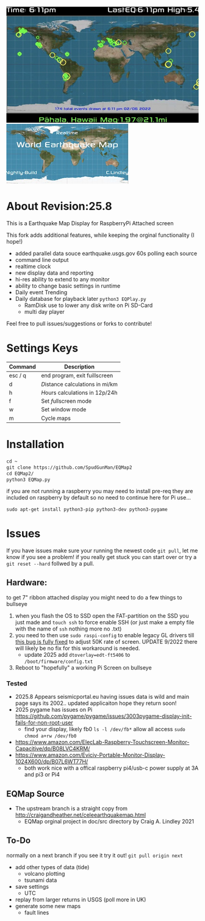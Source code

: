  ![EarthQuakeMapDisplay](/maps/display.jpg) ![EarthQuakeMap](/maps/logo.jpg)

# About Revision:25.8
This is a Earthquake Map Display for RaspberryPi Attached screen

This fork adds additional features, while keeping the orginal functionality (I hope!)
- added parallel data souce earthquake.usgs.gov 60s polling each source
- command line output 
- realtime clock
- new display data and reporting
- hi-res ability to extend to any monitor
- ability to change basic settings in runtime
- Daily event Trending
- Daily database for playback later `python3 EQPlay.py`
  - RamDisk use to lower any disk write on Pi SD-Card
  - multi day player 

Feel free to pull issues/suggestions or forks to contribute!

# Settings Keys

| Command | Description |
| --- | --- |
| esc / q | end program, exit fuillscreen |
| d | *D*istance calculations in mi/km |
| h | *H*ours calculations in 12p/24h |
| f | Set *f*ullscreen mode |
| w | Set *w*indow mode |
| m | Cycle *m*aps |

# Installation
```shell
cd ~
git clone https://github.com/SpudGunMan/EQMap2
cd EQMap2/
python3 EQMap.py
```
if you are not running a raspberry you may need to install pre-req they are included on raspberry by default so no need to continue here for Pi use...

```shell
sudo apt-get install python3-pip python3-dev python3-pygame
```
# Issues
If you have issues make sure your running the newest code `git pull`, let me know if you see a problem!
if you really get stuck you can start over or try a `git reset --hard` follwed by a pull.

## Hardware:
to get 7" ribbon attached display you might need to do a few things to bullseye
1. when you flash the OS to SSD open the FAT-partition on the SSD you just made and `touch ssh` to force enable SSH (or just make a empty file with the name of `ssh` nothing more no .txt)
1. you need to then use `sudo raspi-config` to enable legacy GL drivers till [this bug is fully fixed](https://github.com/raspberrypi/linux/issues/4686) to adjust 50K rate of screen. UPDATE 9/2022 there will likely be no fix for this workaround is needed.
   * update 2025 add `dtoverlay=edt-ft5406` to `/boot/firmware/config.txt`
1. Reboot to "hopefully" a working Pi Screen on bullseye

### Tested
* 2025.8 Appears seismicportal.eu having issues data is wild and main page says its 2002.. updated applicaiton hope they return soon!
* 2025 pygame has issues on Pi  https://github.com/pygame/pygame/issues/3003pygame-display-init-fails-for-non-root-user
  * find your display, likely fb0 `ls -l /dev/fb*` allow all access `sudo chmod a+rw /dev/fb0`
* https://www.amazon.com/ElecLab-Raspberry-Touchscreen-Monitor-Capacitive/dp/B08LVC4KRM/
* https://www.amazon.com/Eviciv-Portable-Monitor-Display-1024X600/dp/B07L6WT77H/
  * both work nice with a offical raspberry pi4/usb-c power supply at 3A and pi3 or Pi4

## EQMap Source 
* The upstream branch is a straight copy from http://craigandheather.net/celeearthquakemap.html
  * EQMap orginal project in doc/src directory by Craig A. Lindley 2021

## To-Do
normally on a next branch if you see it try it out! `git pull origin next`
- add other types of data (tide)
  - volcano plotting
  - tsunami data
- save settings
  - UTC
- replay from larger returns in USGS (poll more in UK)
- generate some new maps
  - fault lines


